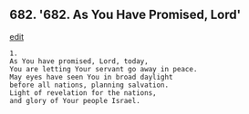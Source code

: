 
## 682.  '682. As You Have Promised, Lord'
[edit](https://docs.google.com/document/d/1015h3CMXxJ9M%2DUGR9dTORqseKd4U7jgX/edit?mode=html)






    1.
    As You have promised, Lord, today,
    You are letting Your servant go away in peace.
    May eyes have seen You in broad daylight
    before all nations, planning salvation.
    Light of revelation for the nations,
    and glory of Your people Israel.
